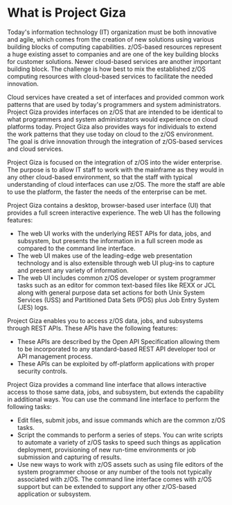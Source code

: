 # What is Project Giza

Today's information technology (IT) organization must be both innovative and agile, which comes from the creation of new solutions using various building blocks of computing capabilities. z/OS-based resources represent a huge existing asset to companies and are one of the key building blocks for customer solutions. Newer cloud-based services are another important building block. The challenge is how best to mix the established z/OS computing resources with cloud-based services to facilitate the needed innovation.

Cloud services have created a set of interfaces and provided common work patterns that are used by today's programmers and system administrators. Project Giza provides interfaces on z/OS that are intended to be identical to what programmers and system administrators would experience on cloud platforms today. Project Giza also provides ways for individuals to extend the work patterns that they use today on cloud to the z/OS environment. The goal is drive innovation through the integration of z/OS-based services and cloud services.

Project Giza is focused on the integration of z/OS into the wider enterprise. The purpose is to allow IT staff to work with the mainframe as they would in any other cloud-based environment, so that the staff with typical understanding of cloud interfaces can use z/OS. The more the staff are able to use the platform, the faster the needs of the enterprise can be met.

Project Giza contains a desktop, browser-based user interface (UI) that provides a full screen interactive experience. The web UI has the following features:

- The web UI works with the underlying REST APIs for data, jobs, and subsystem, but presents the information in a full screen mode as compared to the command line interface.
- The web UI makes use of the leading-edge web presentation technology and is also extensible through web UI plug-ins to capture and present any variety of information.
- The web UI includes common z/OS developer or system programmer tasks such as an editor for common text-based files like REXX or JCL along with general purpose data set actions for both Unix System Services (USS) and Partitioned Data Sets (PDS) plus Job Entry System (JES) logs.

Project Giza enables you to access z/OS data, jobs, and subsystems through REST APIs. These APIs have the following features:

- These APIs are described by the Open API Specification allowing them to be incorporated to any standard-based REST API developer tool or API management process.
- These APIs can be exploited by off-platform applications with proper security controls.

Project Giza provides a command line interface that allows interactive access to those same data, jobs, and subsystem, but extends the capability in additional ways. You can use the command line interface to perform the following tasks:

- Edit files, submit jobs, and issue commands which are the common z/OS tasks.
- Script the commands to perform a series of steps. You can write scripts to automate a variety of z/OS tasks to speed such things as application deployment, provisioning of new run-time environments or job submission and capturing of results.
- Use new ways to work with z/OS assets such as using file editors of the system programmer choose or any number of the tools not typically associated with z/OS. The command line interface comes with z/OS support but can be extended to support any other z/OS-based application or subsystem.
